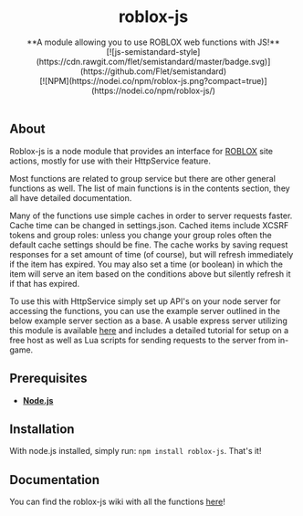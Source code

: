 <div align="center">
  <h1 align="center"> roblox-js </h1>
    **A module allowing you to use ROBLOX web functions with JS!** <br/>
    [![js-semistandard-style](https://cdn.rawgit.com/flet/semistandard/master/badge.svg)](https://github.com/Flet/semistandard)
    <br/>
    [![NPM](https://nodei.co/npm/roblox-js.png?compact=true)](https://nodei.co/npm/roblox-js/)
</div><br/>
  
## About

Roblox-js is a node module that provides an interface for [ROBLOX](http://www.roblox.com) site actions, mostly for use with their HttpService feature.

Most functions are related to group service but there are other general functions as well. The list of main functions is in the contents section, they all have detailed documentation.

Many of the functions use simple caches in order to server requests faster. Cache time can be changed in settings.json. Cached items include XCSRF tokens and group roles: unless you change your group roles often the default cache settings should be fine. The cache works by saving request responses for a set amount of time (of course), but will refresh immediately if the item has expired. You may also set a time (or boolean) in which the item will serve an item based on the conditions above but silently refresh it if that has expired.

To use this with HttpService simply set up API's on your node server for accessing the functions, you can use the example server outlined in the below example server section as a base. A usable express server utilizing this module is available [here](https://github.com/sentanos/roblox-js-server) and includes a detailed tutorial for setup on a free host as well as Lua scripts for sending requests to the server from in-game.

## Prerequisites

- [**Node.js**](https://nodejs.org/en/download/current/)

## Installation

With node.js installed, simply run: `npm install roblox-js`. That's it!

## Documentation

You can find the roblox-js wiki with all the functions [here](https://github.com/OnlyTwentyCharacters/roblox-js/wiki)!
